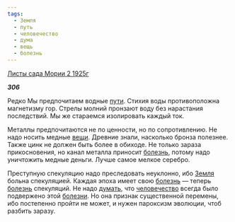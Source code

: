 ```yaml
---
tags:
  - Земля
  - путь
  - человечество
  - дума
  - вещь
  - болезнь
---
```

[Листы сада Мории 2 1925г](https://127.0.0.1:4002/agni/1925)

___306___

Редко Мы предпочитаем водные [пути](../../../tags/#путь). Стихия воды противоположна магнетизму гор. Стрелы молний пронзают воду без нарастания последствий. Мы же стараемся изолировать каждый ток.   

Металлы предпочитаются не по ценности, но по сопротивлению. Не надо носить медные [вещи](../../../tags/#вещь). Древние знали, насколько бронза полезнее. Также цинк не должен быть более в обиходе. Не только зараза прикосновения, но канал металла приносит [болезнь](../../../tags/#болезнь), потому надо уничтожить медные деньги. Лучше самое мелкое серебро.   

Преступную спекуляцию надо преследовать неуклонно, ибо [Земля](../../../tags/#Земля) больна спекуляцией. Каждая эпоха имеет свою [болезнь](../../../tags/#болезнь) — теперь [болезнь](../../../tags/#болезнь) спекуляций. Не надо [думать](../../../tags/#дума), что [человечество](../../../tags/#человечество) всегда было подвержено этой [болезни](../../../tags/#болезнь). Но она признак существенной перемены, ибо постепенно пройти не может, и нужен пароксизм эволюции, чтоб разбить заразу.   

